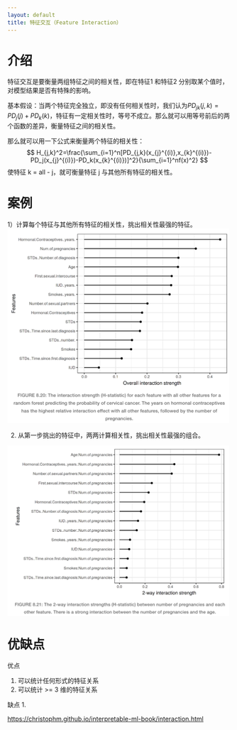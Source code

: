 ```yaml
---
layout: default
title: 特征交互（Feature Interaction）
---
```


# 介绍
特征交互是要衡量两组特征之间的相关性，即在特征1 和特征2 分别取某个值时，对模型结果是否有特殊的影响。

基本假设：当两个特征完全独立，即没有任何相关性时，我们认为$PD_{jk}(j,k)=PD_j(j) + PD_k(k)$，特征有一定相关性时，等号不成立。那么就可以用等号前后的两个函数的差异，衡量特征之间的相关性。

那么就可以用一下公式来衡量两个特征的相关性：
$$
H_{j,k}^2=\frac{\sum_{i=1}^n[PD_{j,k}(x_{j}^{(i)},x_{k}^{(i)})-PD_j(x_{j}^{(i)})-PD_k(x_{k}^{(i)})]^2}{\sum_{i=1}^nf(x)^2}
$$
使特征 k = all - j，就可衡量特征 j 与其他所有特征的相关性。
# 案例
1）计算每个特征与其他所有特征的相关性，挑出相关性最强的特征。
<img src="/images/2022/07/2422540463.png" width=500>

2) 从第一步挑出的特征中，两两计算相关性，挑出相关性最强的组合。
<img src="/images/2022/07/3765117879.png" width=500>

# 优缺点
优点
1. 可以统计任何形式的特征关系
2. 可以统计 >= 3 维的特征关系

缺点
1. 


https://christophm.github.io/interpretable-ml-book/interaction.html
